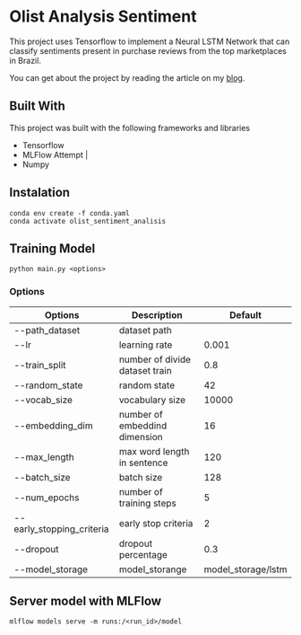 # Olist Analysis Sentiment

This project uses Tensorflow to implement a Neural LSTM Network that can classify sentiments present in purchase reviews from the top marketplaces in Brazil.

You can get about the project by reading the article on my [blog](https://marcosmota.com/tutorial-an%C3%A1lise-de-sentimentos-usando-redes-neurais-recorrentes-lstm-e-tensorflow-5e3f26c2e8db).

## Built With
This project was built with the following frameworks and libraries
- Tensorflow
- MLFlow
Attempt |
- Numpy

## Instalation
```
conda env create -f conda.yaml
conda activate olist_sentiment_analisis
```

## Training Model
```
python main.py <options>
```
### Options

Options | Description | Default
--- | --- | --- 
--path_dataset | dataset path | 
--lr | learning rate | 0.001
--train_split | number of divide dataset train | 0.8
--random_state | random state |  42
--vocab_size | vocabulary size |  10000
--embedding_dim | number of embeddind dimension |  16
--max_length | max word length in sentence |  120
--batch_size | batch size | 128
--num_epochs | number of training steps | 5
--early_stopping_criteria | early stop criteria | 2
--dropout | dropout percentage | 0.3
--model_storage | model_storange | model_storage/lstm

## Server model with MLFlow

```
mlflow models serve -m runs:/<run_id>/model
```


